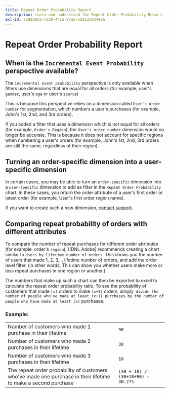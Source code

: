 ```yaml
---
title: Repeat Order Probability Report
description: Learn and understand the Repeat Order Probability Report.
exl-id: 2c88b85a-7320-44ca-87a5-5b91250348ea
---
```

# Repeat Order Probability Report

## When is the `Incremental Event Probability` perspective available?

The `incremental event probability` perspective is only available when filters use dimensions that are equal for all orders (for example, user's `gender`, user's `age` or user's `source`)

This is because this perspective relies on a dimension called `User's order number` for segmentation, which numbers a user's purchases (for example, John's 1st, 2nd, and 3rd orders).

If you added a filter that uses a dimension which is not equal for all orders (for example, `Order's Region`), the `User's order number` dimension would no longer be accurate. This is because it does not account for specific regions when numbering a user's orders (for example, John's 1st, 2nd, 3rd orders are still the same, regardless of their region).

## Turning an order-specific dimension into a user-specific dimension

In certain cases, you may be able to turn an `order-specific` dimension into a `user-specific` dimension to add as filter in the `Repeat Order Probability` chart. In these cases, you return the order attribute of a user's first order or latest order (for example, User's first order region name).

If you want to create such a new dimension, [contact support](https://experienceleague.adobe.com/docs/commerce-knowledge-base/kb/troubleshooting/miscellaneous/mbi-service-policies.html?lang=en).

## Comparing repeat probability of orders with different attributes

To compare the number of repeat purchases for different order attributes (for example, order's `region`), [!DNL Adobe] recommends creating a chart similar to `Users by lifetime number of orders`. This shows you the number of users that made 1, 2, 3,... lifetime number of orders, and add the order level filter. (in other words, This can show you whether users make more or less repeat purchases in one region or another.)

The numbers that make up such a chart can then be exported to excel to calculate the repeat order probability ratio. To see the probability of customers that made `(x)` orders to make `(x+1)` orders, simply` divide the number of people who've made at least (x+1) purchases by the number of people who have made at least (x)` purchases.

### Example:

| | |
|---|---|
|Number of customers who made 1 purchase in their lifetime|`90`|
|Number of customers who made 2 purchases in their lifetime|`30`|
|Number of customers who made 3 purchases in their lifetime|`10`|
|The repeat order probability of customers who've made one purchase in their lifetime to make a second purchase|`(30 + 10) / (30+10+90) = 30.77%`|
